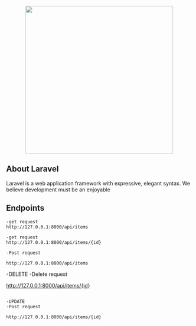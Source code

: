 <p align="center"><a href="https://laravel.com" target="_blank"><img src="https://raw.githubusercontent.com/laravel/art/master/logo-lockup/5%20SVG/2%20CMYK/1%20Full%20Color/laravel-logolockup-cmyk-red.svg" width="400"></a></p>



## About Laravel

Laravel is a web application framework with expressive, elegant syntax. We believe development must be an enjoyable 

## Endpoints
```
-get request
http://127.0.0.1:8000/api/items  

```
```
-get request
http://127.0.0.1:8000/api/items/{id}

```

```
-Post request

http://127.0.0.1:8000/api/items

```
-DELETE
-Delete request

http://127.0.0.1:8000/api/items/{id}

```

-UPDATE
-Post request

http://127.0.0.1:8000/api/items/{id}

```